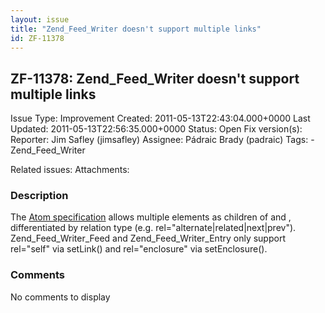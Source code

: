 ```yaml
---
layout: issue
title: "Zend_Feed_Writer doesn't support multiple links"
id: ZF-11378
---
```


ZF-11378: Zend\_Feed\_Writer doesn't support multiple links
-----------------------------------------------------------

 Issue Type: Improvement Created: 2011-05-13T22:43:04.000+0000 Last Updated: 2011-05-13T22:56:35.000+0000 Status: Open Fix version(s): 
 Reporter:  Jim Safley (jimsafley)  Assignee:  Pádraic Brady (padraic)  Tags: - Zend\_Feed\_Writer
 
 Related issues: 
 Attachments: 
### Description

The [Atom specification](http://tools.ietf.org/html/rfc4287#section-4.2.7) allows multiple elements as children of and , differentiated by relation type (e.g. rel="alternate|related|next|prev"). Zend\_Feed\_Writer\_Feed and Zend\_Feed\_Writer\_Entry only support rel="self" via setLink() and rel="enclosure" via setEnclosure().

 

 

### Comments

No comments to display